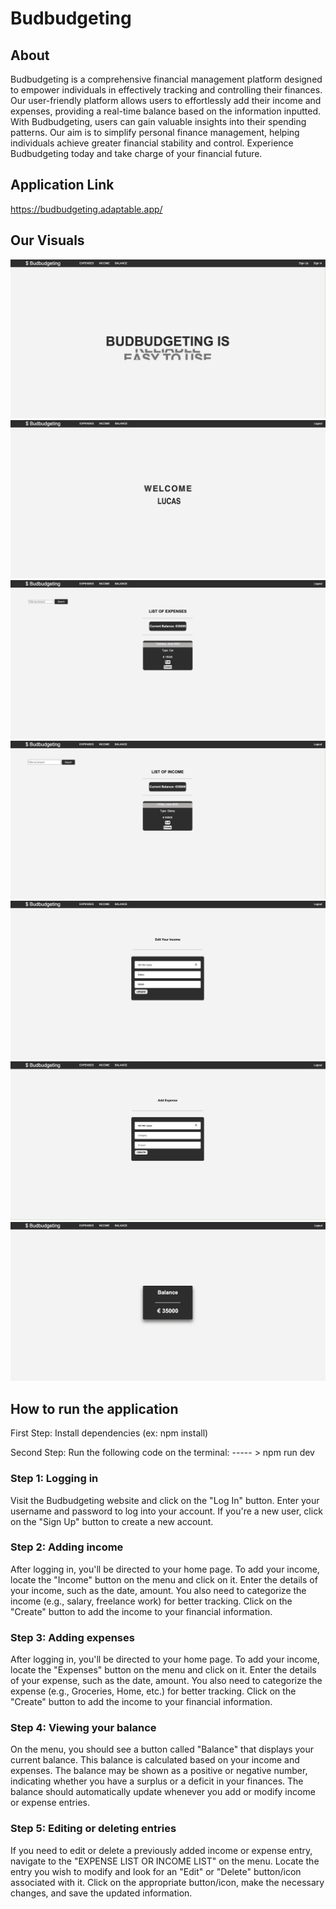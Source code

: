# Budbudgeting

## About

Budbudgeting is a comprehensive financial management platform designed to empower individuals in effectively tracking and controlling their finances. Our user-friendly platform allows users to effortlessly add their income and expenses, providing a real-time balance based on the information inputted. With Budbudgeting, users can gain valuable insights into their spending patterns. Our aim is to simplify personal finance management, helping individuals achieve greater financial stability and control. Experience Budbudgeting today and take charge of your financial future.

## Application Link

https://budbudgeting.adaptable.app/

## Our Visuals

![Home-Page](./public/images/home-page-not-login.png)
![Home-Page Logged In](./public/images/home-page-login.png)
![List of Expenses](./public/images/list-of-expenses.png)
![List of Income](./public/images/list-of-income.png)
![Edit](./public/images/edit-login.png)
![Create](./public/images/create-login.png)
![Balance](./public/images/balance-login.png)

## How to run the application

First Step: Install dependencies (ex: npm install)

Second Step: Run the following code on the terminal: ----- > npm run dev

### Step 1: Logging in

Visit the Budbudgeting website and click on the "Log In" button.
Enter your username and password to log into your account. If you're a new user, click on the "Sign Up" button to create a new account.

### Step 2: Adding income

After logging in, you'll be directed to your home page. To add your income, locate the "Income" button on the menu and click on it.
Enter the details of your income, such as the date, amount. You also need to categorize the income (e.g., salary, freelance work) for better tracking.
Click on the "Create" button to add the income to your financial information.

### Step 3: Adding expenses

After logging in, you'll be directed to your home page. To add your income, locate the "Expenses" button on the menu and click on it.
Enter the details of your expense, such as the date, amount. You also need to categorize the expense (e.g., Groceries, Home, etc.) for better tracking.
Click on the "Create" button to add the income to your financial information.

### Step 4: Viewing your balance

On the menu, you should see a button called "Balance" that displays your current balance. This balance is calculated based on your income and expenses.
The balance may be shown as a positive or negative number, indicating whether you have a surplus or a deficit in your finances.
The balance should automatically update whenever you add or modify income or expense entries.

### Step 5: Editing or deleting entries

If you need to edit or delete a previously added income or expense entry, navigate to the "EXPENSE LIST OR INCOME LIST" on the menu.
Locate the entry you wish to modify and look for an "Edit" or "Delete" button/icon associated with it.
Click on the appropriate button/icon, make the necessary changes, and save the updated information.
